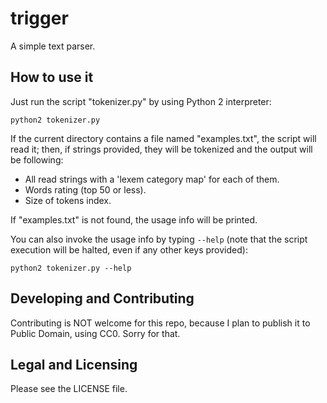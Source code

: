 # trigger
A simple text parser.

## How to use it

Just run the script "tokenizer.py" by using Python 2 interpreter:

    python2 tokenizer.py

If the current directory contains a file named "examples.txt",
the script will read it; then, if strings provided, they will be
tokenized and the output will be following:

+ All read strings with a 'lexem category map' for each of them.
+ Words rating (top 50 or less).
+ Size of tokens index.

If "examples.txt" is not found, the usage info will be printed.

You can also invoke the usage info by typing ```--help``` (note that
the script execution will be halted, even if any other keys provided):

    python2 tokenizer.py --help

## Developing and Contributing

Contributing is NOT welcome for this repo, because I plan to publish it
to Public Domain, using CC0. Sorry for that.

## Legal and Licensing

Please see the LICENSE file.
